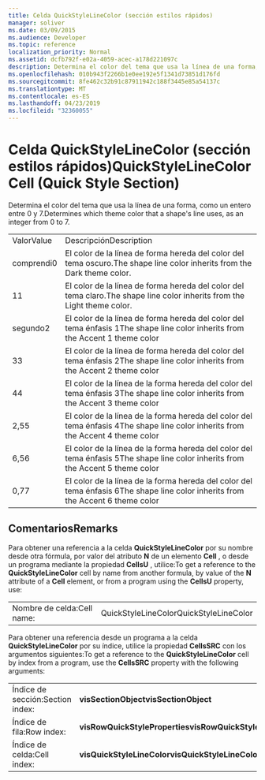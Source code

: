```yaml
---
title: Celda QuickStyleLineColor (sección estilos rápidos)
manager: soliver
ms.date: 03/09/2015
ms.audience: Developer
ms.topic: reference
localization_priority: Normal
ms.assetid: dcfb792f-e02a-4059-acec-a178d221097c
description: Determina el color del tema que usa la línea de una forma, como un entero entre 0 y 7.
ms.openlocfilehash: 010b943f2266b1e0ee192e5f1341d73851d176fd
ms.sourcegitcommit: 8fe462c32b91c87911942c188f3445e85a54137c
ms.translationtype: MT
ms.contentlocale: es-ES
ms.lasthandoff: 04/23/2019
ms.locfileid: "32360055"
---
```

# <a name="quickstylelinecolor-cell-quick-style-section"></a><span data-ttu-id="b27fe-103">Celda QuickStyleLineColor (sección estilos rápidos)</span><span class="sxs-lookup"><span data-stu-id="b27fe-103">QuickStyleLineColor Cell (Quick Style Section)</span></span>

<span data-ttu-id="b27fe-104">Determina el color del tema que usa la línea de una forma, como un entero entre 0 y 7.</span><span class="sxs-lookup"><span data-stu-id="b27fe-104">Determines which theme color that a shape's line uses, as an integer from 0 to 7.</span></span>
  
|||
|:-----|:-----|
|<span data-ttu-id="b27fe-105">Valor</span><span class="sxs-lookup"><span data-stu-id="b27fe-105">Value</span></span>  <br/> |<span data-ttu-id="b27fe-106">Descripción</span><span class="sxs-lookup"><span data-stu-id="b27fe-106">Description</span></span>  <br/> |
|<span data-ttu-id="b27fe-107">comprendi</span><span class="sxs-lookup"><span data-stu-id="b27fe-107">0</span></span>  <br/> |<span data-ttu-id="b27fe-108">El color de la línea de forma hereda del color del tema oscuro.</span><span class="sxs-lookup"><span data-stu-id="b27fe-108">The shape line color inherits from the Dark theme color.</span></span>  <br/> |
|<span data-ttu-id="b27fe-109">1</span><span class="sxs-lookup"><span data-stu-id="b27fe-109">1</span></span>  <br/> |<span data-ttu-id="b27fe-110">El color de la línea de forma hereda del color del tema claro.</span><span class="sxs-lookup"><span data-stu-id="b27fe-110">The shape line color inherits from the Light theme color.</span></span>  <br/> |
|<span data-ttu-id="b27fe-111">segundo</span><span class="sxs-lookup"><span data-stu-id="b27fe-111">2</span></span>  <br/> |<span data-ttu-id="b27fe-112">El color de la línea de forma hereda del color del tema énfasis 1</span><span class="sxs-lookup"><span data-stu-id="b27fe-112">The shape line color inherits from the Accent 1 theme color</span></span>  <br/> |
|<span data-ttu-id="b27fe-113">3</span><span class="sxs-lookup"><span data-stu-id="b27fe-113">3</span></span>  <br/> |<span data-ttu-id="b27fe-114">El color de la línea de forma hereda del color del tema énfasis 2</span><span class="sxs-lookup"><span data-stu-id="b27fe-114">The shape line color inherits from the Accent 2 theme color</span></span>  <br/> |
|<span data-ttu-id="b27fe-115">4</span><span class="sxs-lookup"><span data-stu-id="b27fe-115">4</span></span>  <br/> |<span data-ttu-id="b27fe-116">El color de la línea de la forma hereda del color del tema énfasis 3</span><span class="sxs-lookup"><span data-stu-id="b27fe-116">The shape line color inherits from the Accent 3 theme color</span></span>  <br/> |
|<span data-ttu-id="b27fe-117">2,5</span><span class="sxs-lookup"><span data-stu-id="b27fe-117">5</span></span>  <br/> |<span data-ttu-id="b27fe-118">El color de la línea de la forma hereda del color del tema énfasis 4</span><span class="sxs-lookup"><span data-stu-id="b27fe-118">The shape line color inherits from the Accent 4 theme color</span></span>  <br/> |
|<span data-ttu-id="b27fe-119">6,5</span><span class="sxs-lookup"><span data-stu-id="b27fe-119">6</span></span>  <br/> |<span data-ttu-id="b27fe-120">El color de la línea de la forma hereda del color del tema énfasis 5</span><span class="sxs-lookup"><span data-stu-id="b27fe-120">The shape line color inherits from the Accent 5 theme color</span></span>  <br/> |
|<span data-ttu-id="b27fe-121">0,7</span><span class="sxs-lookup"><span data-stu-id="b27fe-121">7</span></span>  <br/> |<span data-ttu-id="b27fe-122">El color de la línea de la forma hereda del color del tema énfasis 6</span><span class="sxs-lookup"><span data-stu-id="b27fe-122">The shape line color inherits from the Accent 6 theme color</span></span>  <br/> |
   
## <a name="remarks"></a><span data-ttu-id="b27fe-123">Comentarios</span><span class="sxs-lookup"><span data-stu-id="b27fe-123">Remarks</span></span>

<span data-ttu-id="b27fe-124">Para obtener una referencia a la celda **QuickStyleLineColor** por su nombre desde otra fórmula, por valor del atributo **N** de un elemento **Cell** , o desde un programa mediante la propiedad **CellsU** , utilice:</span><span class="sxs-lookup"><span data-stu-id="b27fe-124">To get a reference to the **QuickStyleLineColor** cell by name from another formula, by value of the **N** attribute of a **Cell** element, or from a program using the **CellsU** property, use:</span></span> 
  
|||
|:-----|:-----|
| <span data-ttu-id="b27fe-125">Nombre de celda:</span><span class="sxs-lookup"><span data-stu-id="b27fe-125">Cell name:</span></span>  <br/> | <span data-ttu-id="b27fe-126">QuickStyleLineColor</span><span class="sxs-lookup"><span data-stu-id="b27fe-126">QuickStyleLineColor</span></span>  <br/> |
   
<span data-ttu-id="b27fe-127">Para obtener una referencia desde un programa a la celda **QuickStyleLineColor** por su índice, utilice la propiedad **CellsSRC** con los argumentos siguientes:</span><span class="sxs-lookup"><span data-stu-id="b27fe-127">To get a reference to the **QuickStyleLineColor** cell by index from a program, use the **CellsSRC** property with the following arguments:</span></span> 
  
|||
|:-----|:-----|
| <span data-ttu-id="b27fe-128">Índice de sección:</span><span class="sxs-lookup"><span data-stu-id="b27fe-128">Section index:</span></span>  <br/> |<span data-ttu-id="b27fe-129">**visSectionObject**</span><span class="sxs-lookup"><span data-stu-id="b27fe-129">**visSectionObject**</span></span> <br/> |
| <span data-ttu-id="b27fe-130">Índice de fila:</span><span class="sxs-lookup"><span data-stu-id="b27fe-130">Row index:</span></span>  <br/> |<span data-ttu-id="b27fe-131">**visRowQuickStyleProperties**</span><span class="sxs-lookup"><span data-stu-id="b27fe-131">**visRowQuickStyleProperties**</span></span> <br/> |
| <span data-ttu-id="b27fe-132">Índice de celda:</span><span class="sxs-lookup"><span data-stu-id="b27fe-132">Cell index:</span></span>  <br/> |<span data-ttu-id="b27fe-133">**visQuickStyleLineColor**</span><span class="sxs-lookup"><span data-stu-id="b27fe-133">**visQuickStyleLineColor**</span></span> <br/> |
   

